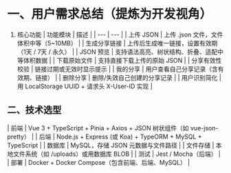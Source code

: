 # 一、用户需求总结（提炼为开发视角）

1. 核心功能
| 功能模块 | 描述 |
| --- | --- |
| 上传 JSON | 上传 .json 文件，文件体积中等（5~10MB） |
| 生成分享链接 | 上传后生成唯一链接，设置有效期（1天 / 7天 / 永久） |
| JSON 预览 | 支持语法高亮、树状结构、折叠、适配中等体积数据 |
| 下载原始文件 | 支持直接下载上传的原始 JSON |
| 分享有效性校验 | 链接过期或无效时显示提示 |
| 我的分享 | 用户查看自己分享记录（含有效期、链接） |
| 删除分享 | 删除/失效自己创建的分享记录 |
| 用户识别简化 | 用 LocalStorage UUID + 请求头 X-User-ID 实现 |

## 二、技术选型

| 前端 | Vue 3 + TypeScript + Pinia + Axios + JSON 树状组件（如 vue-json-pretty） |
| 后端 | Node.js + Express (或 Koa) + TypeORM + MySQL + TypeScript |
| 数据库 | MySQL，存储 JSON 元数据与文件路径 |
| 文件存储 | 本地文件系统（如 /uploads）或用数据库 BLOB |
| 测试 | Jest / Mocha（后端） |
| 部署 | Docker + Docker Compose（包含前端、后端、MySQL） |

